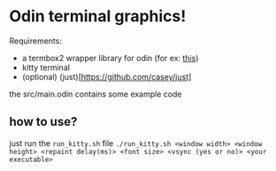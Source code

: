 # Odin terminal graphics!
Requirements:
* a termbox2 wrapper library for odin (for ex: [this](https://github.com/sudokit/odin-termbox2))
* kitty terminal
* (optional) (just)[https://github.com/casey/just]

the src/main.odin contains some example code

## how to use?
just run the `run_kitty.sh` file
```./run_kitty.sh <window width> <window height> <repaint delay(ms)> <font size> <vsync (yes or no)> <your executable>```
